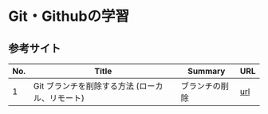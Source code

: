 # Git・Githubの学習

## 参考サイト
|No.|Title|Summary|URL|
|---|---|---|---|
|1|Git ブランチを削除する方法 (ローカル、リモート)|ブランチの削除|[url](https://www.freecodecamp.org/japanese/news/how-to-delete-a-git-branch-both-locally-and-remotely/)|
